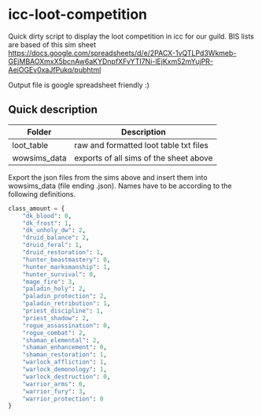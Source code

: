 # icc-loot-competition
Quick dirty script to display the loot competition in icc for our guild. BIS lists are based of this sim sheet https://docs.google.com/spreadsheets/d/e/2PACX-1vQTLPd3Wkmeb-GEjMBAOXmxX5bcnAw6aKYDnpfXFvYTI7Ni-lEjKxm52mYujPR-AeiOGEv0xaJfPukq/pubhtml

Output file is google spreadsheet friendly :)


Quick description
-----
| Folder | Description |
| --- | --- |
| loot_table | raw and formatted loot table txt files |
| wowsims_data | exports of all sims of the sheet above |

Export the json files from the sims above and insert them into wowsims_data (file ending .json). Names have to be according to the following definitions.

``` python
class_amount = {
    "dk_blood": 0,
    "dk_frost": 1,
    "dk_unholy_dw": 2,
    "druid_balance": 2,
    "druid_feral": 1,
    "druid_restoration": 1,
    "hunter_beastmastery": 0,
    "hunter_marksmanship": 1,
    "hunter_survival": 0,
    "mage_fire": 3,
    "paladin_holy": 2,
    "paladin_protection": 2,
    "paladin_retribution": 1,
    "priest_discipline": 1,
    "priest_shadow": 2,
    "rogue_assassination": 0,
    "rogue_combat": 2,
    "shaman_elemental": 2,
    "shaman_enhancement": 0,
    "shaman_restoration": 1,
    "warlock_affliction": 1,
    "warlock_demonology": 1,
    "warlock_destruction": 0,
    "warrior_arms": 0,
    "warrior_fury": 3,
    "warrior_protection": 0
}
```

